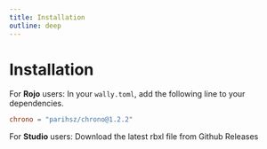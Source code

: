 ```yaml
---
title: Installation
outline: deep
---
```


# Installation

For **Rojo** users: 
In your `wally.toml`, add the following line to your dependencies.

```toml
chrono = "parihsz/chrono@1.2.2"
```

For **Studio** users:
Download the latest rbxl file from Github Releases